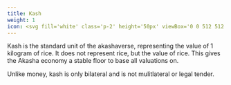 ```yaml
---
title: Kash
weight: 1
icon: <svg fill='white' class='p-2' height='50px' viewBox='0 0 512 512'><path d='M64 96H0c0 123.7 100.3 224 224 224v144c0 8.8 7.2 16 16 16h32c8.8 0 16-7.2 16-16V320C288 196.3 187.7 96 64 96zm384-64c-84.2 0-157.4 46.5-195.7 115.2 27.7 30.2 48.2 66.9 59 107.6C424 243.1 512 147.9 512 32h-64z'/></svg>
---
```


Kash is the standard unit of the akashaverse, representing the value of 1 kilogram of rice. It does not represent rice, but the value of rice. This gives the Akasha economy a stable floor to base all valuations on.

Unlike money, kash is only bilateral and is not mulitlateral or legal tender.  
